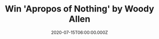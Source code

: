 ---
campaign-uuid: "c-86616263-e40e-4fa4-9196-c02bedad16bf"
type: "Competition"
category: "Gifts"
date: "2020-07-15T06:00:00.000Z"
end-date: "2020-09-15T23:59:00.000Z"
disable-form: false
is_promoted: false
has_entry_page: true
title: "Win 'Apropos of Nothing' by Woody Allen"
competition-description: "<p>In this candid and often hilarious memoir, the celebrated\
  \ director, comedian, writer, and actor offers a comprehensive, personal look at\
  \ his tumultuous life. A hugely entertaining, deeply honest, rich and brilliant\
  \ self-portrait of a celebrated artist who is ranked among the greatest filmmakers\
  \ of our time.</p>\n<p>Click below for a chance to win his autobiography now.</p>\n"
hero-header: "Win 'Apropos of Nothing' by Woody Allen"
terms-confirmation: "N/A"
banner-img: "https://assets.expresslyapp.com/asset-62e3d5ee-8b8b-4343-be16-85ff5c7da14f.jpg"
logo-left-href: "http://club.expressly.io"
logo-left-image: "https://assets.expresslyapp.com/asset-d3eb0685-2bbc-444f-9b84-dd083309cb6d.jpg"
logo-left-title: "Expresslyclub"
bg-image-hero: "https://assets.expresslyapp.com/asset-e4be84e2-9cb6-4a1d-ae5b-59b7b56d7dc8.jpg"
bg-image-first: "https://assets.expresslyapp.com/asset-7201c6cd-3145-4cdb-93a4-1ca828d33c78.jpg"
section1-content: "<p>In this candid and often hilarious memoir, the celebrated director,\
  \ comedian, writer, and actor offers a comprehensive, personal look at his tumultuous\
  \ life. Beginning with his Brooklyn childhood and his stint as a writer for the\
  \ Sid Caesar variety show in the early days of television, working alongside comedy\
  \ greats, Allen tells of his difficult early days doing standup before he achieved\
  \ recognition and success.</p>\n<p>With his unique storytelling pizzazz, he recounts\
  \ his departure into moviemaking, with such slapstick comedies as Take the Money\
  \ and Run, and revisits his entire, sixty-year-long, and enormously productive career\
  \ as a writer and director, from his classics Annie Hall, Manhattan, and Annie and\
  \ Her Sisters to his most recent films, including Midnight in Paris.</p>\n<p>Along\
  \ the way, he discusses his marriages, his romances and famous friendships, his\
  \ jazz playing, and his books and plays. We learn about his demons, his mistakes,\
  \ his successes, and those he loved, worked with, and learned from in equal measure.\
  \ This is hugely entertaining, deeply honest, rich and brilliant self-portrait of\
  \ a celebrated artist who is ranked among the greatest filmmakers of our time.</p>\n"
entry-title: "Win 'Apropos of Nothing' by Woody Allen"
entry-content: "<p>Enter the draw to win  'Apropos of Nothing' by Woody Allen record\
  \ by completing the form below before 23:59 on the 15th of September 2020.</p>\n"
has-winner: false
prize-description: "'Apropos of Nothing' by Woody Allen"
special-conditions: "Multiple entries are allowed up to one every day."
country-restrictions:
- "GB"
---